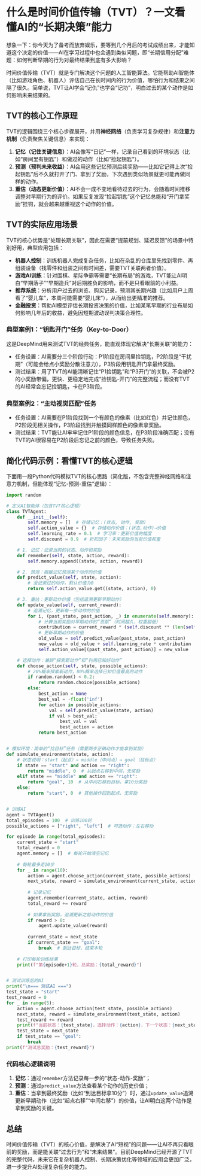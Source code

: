 # 什么是时间价值传输（TVT）？一文看懂AI的“长期决策”能力
想象一下：你今天为了备考而放弃娱乐，要等到几个月后的考试成绩出来，才能知道这个决定的价值——AI在学习过程中也会遇到类似问题，即“长期信用分配”难题：如何判断早期的行为对最终结果到底有多大影响？

时间价值传输（TVT）就是专门解决这个问题的人工智能算法。它能帮助AI智能体（比如游戏角色、机器人）评估自己在长时间内的行为价值，哪怕行为和结果之间隔了很久。简单说，TVT让AI学会“记仇”也学会“记功”，明白过去的某个动作是如何影响未来结果的。


## TVT的核心工作原理
TVT的逻辑围绕三个核心步骤展开，并用**神经网络**（负责学习复杂规律）和**注意力机制**（负责聚焦关键信息）来实现：
1.  **记忆（记住关键信息）**：AI会像写“日记”一样，记录自己看到的环境状态（比如“房间里有钥匙”）和做过的动作（比如“捡起钥匙”）。
2.  **预测（预判未来收益）**：AI会用这些记忆预测后续奖励——比如它记得上次“捡起钥匙”后不久就打开了门、拿到了奖励，下次遇到类似场景就更可能再做同样的动作。
3.  **重估（动态更新价值）**：AI不会一成不变地看待过去的行为，会随着时间推移调整对早期行为的评价。如果反复发现“捡起钥匙”这个记忆总能和“开门拿奖励”挂钩，就会越来越重视这个动作的价值。


## TVT的实际应用场景
TVT的核心优势是“处理长期关联”，因此在需要“提前规划、延迟反馈”的场景中特别好用，典型应用包括：
- **机器人控制**：训练机器人完成复杂任务，比如在杂乱的仓库里先找到零件、再组装设备（找零件和组装之间有时间差，需要TVT关联两者价值）。
- **游戏AI训练**：针对围棋、星际争霸等需要“长期布局”的游戏，TVT能让AI明白“早期落子”“早期造兵”对后期胜负的影响，而不是只看眼前的小利益。
- **推荐系统**：分析用户过去的浏览、购买记录，预测其长期兴趣（比如用户上周看了“婴儿车”，本周可能需要“婴儿床”），从而给出更精准的推荐。
- **金融投资**：帮助AI模型评估长期投资决策的价值，比如某笔早期的行业布局如何影响几年后的收益，避免因短期波动误判决策合理性。


### 典型案例1：“钥匙开门”任务（Key-to-Door）
这是DeepMind用来测试TVT的经典任务，能直观体现它解决“长期关联”的能力：
- 任务设置：AI需要分三个阶段行动：P1阶段在房间里捡钥匙，P2阶段是“干扰期”（可能会给点小奖励分散注意力），P3阶段用钥匙开门拿最终奖励。
- 测试结果：用了TVT的AI能清晰记住“P1捡钥匙”和“P3开门”的关联，不会被P2的小奖励带偏，更快、更稳定地完成“捡钥匙-开门”的完整流程；而没有TVT的AI经常会忘记捡钥匙，卡在P3阶段。


### 典型案例2：“主动视觉匹配”任务
- 任务设置：AI需要在P1阶段找到一个有颜色的像素（比如红色）并记住颜色，P2阶段无相关操作，P3阶段找到并触摸同样颜色的像素拿奖励。
- 测试结果：TVT能让AI牢牢记住P1阶段的颜色信息，在P3阶段准确匹配；没有TVT的AI很容易在P2阶段后忘记之前的颜色，导致任务失败。


## 简化代码示例：看懂TVT的核心逻辑
下面用一段Python代码模拟TVT的核心思路（简化版，不包含完整神经网络和注意力机制，但能体现“记忆-预测-重估”逻辑）：

```python
import random

# 定义AI智能体（包含TVT核心逻辑）
class TVTAgent:
    def __init__(self):
        self.memory = []  # 存储记忆：(状态, 动作, 奖励)
        self.action_value = {}  # 存储动作价值：(状态,动作)→价值
        self.learning_rate = 0.1  # 学习率：更新价值的幅度
        self.discount = 0.9  # 折扣因子：未来奖励的当前价值权重

    # 1. 记忆：记录当前的状态、动作和奖励
    def remember(self, state, action, reward):
        self.memory.append((state, action, reward))

    # 2. 预测：根据记忆预测某个动作的价值
    def predict_value(self, state, action):
        # 没记录过的动作，默认价值为0
        return self.action_value.get((state, action), 0)

    # 3. 重估：更新动作价值（包括追溯更新早期动作）
    def update_value(self, current_reward):
        # 追溯记忆，更新每一步动作的价值
        for i, (past_state, past_action, _) in enumerate(self.memory):
            # 计算当前奖励对早期动作的“贡献”（时间越久，权重越低）
            contribution = current_reward * (self.discount ** (len(self.memory) - i - 1))
            # 更新早期动作的价值
            old_value = self.predict_value(past_state, past_action)
            new_value = old_value + self.learning_rate * contribution
            self.action_value[(past_state, past_action)] = new_value

    # 选择动作：兼顾“探索新动作”和“利用已知好动作”
    def choose_action(self, state, possible_actions):
        # 20%概率探索新动作，80%概率选择已知价值最高的动作
        if random.random() < 0.2:
            return random.choice(possible_actions)
        else:
            best_action = None
            best_val = -float('inf')
            for action in possible_actions:
                val = self.predict_value(state, action)
                if val > best_val:
                    best_val = val
                    best_action = action
            return best_action


# 模拟环境：简单的“找目标”任务（需要两步正确动作才能拿到奖励）
def simulate_environment(state, action):
    # 状态说明：start（起点）→ middle（中间点）→ goal（目标点）
    if state == "start" and action == "right":
        return "middle", 0  # 从起点右移到中间，无奖励
    elif state == "middle" and action == "right":
        return "goal", 10  # 从中间右移到目标，拿10分奖励
    else:
        return "start", 0  # 其他操作回到起点，无奖励


# 训练AI
agent = TVTAgent()
total_episodes = 100  # 训练100轮
possible_actions = ["right", "left"]  # 可选动作：左右移动

for episode in range(total_episodes):
    current_state = "start"
    total_reward = 0
    agent.memory = []  # 每轮开始清空记忆
    
    # 每轮最多走10步
    for _ in range(10):
        action = agent.choose_action(current_state, possible_actions)
        next_state, reward = simulate_environment(current_state, action)
        
        # 记录记忆
        agent.remember(current_state, action, reward)
        total_reward += reward
        
        # 如果拿到奖励，追溯更新之前动作的价值
        if reward > 0:
            agent.update_value(reward)
        
        current_state = next_state
        if current_state == "goal":
            break  # 到达目标，结束本轮
    
    # 打印每轮训练结果
    print(f"第{episode+1}轮，总奖励：{total_reward}")


# 测试训练后的AI
print("\n=== 测试AI ===")
test_state = "start"
test_reward = 0
for _ in range(5):
    action = agent.choose_action(test_state, possible_actions)
    next_state, reward = simulate_environment(test_state, action)
    test_reward += reward
    print(f"当前状态：{test_state}，选择动作：{action}，下一个状态：{next_state}")
    test_state = next_state
    if test_state == "goal":
        break
print(f"测试总奖励：{test_reward}")
```

### 代码核心逻辑说明
1. **记忆**：通过`remember`方法记录每一步的“状态-动作-奖励”；
2. **预测**：通过`predict_value`方法查看某个动作的历史价值；
3. **重估**：当拿到最终奖励（比如“到达目标拿10分”）时，通过`update_value`追溯更新早期动作（比如“起点右移”“中间右移”）的价值，让AI明白这两个动作是拿到奖励的关键。


## 总结
时间价值传输（TVT）的核心价值，是解决了AI“短视”的问题——让AI不再只看眼前的奖励，而是能关联“过去行为”和“未来结果”。目前DeepMind已经开源了TVT的完整代码，未来它在复杂机器人控制、长期决策优化等领域的应用会更加广泛，进一步提升AI处理复杂任务的能力。